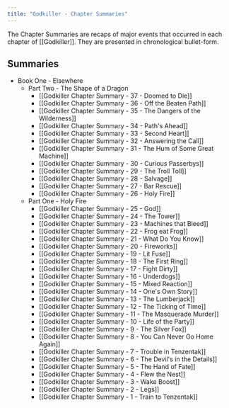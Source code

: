 ```yaml
---
title: "Godkiller - Chapter Summaries"
---
```

The Chapter Summaries are recaps of major events that occurred in each chapter of [[Godkiller]]. They are presented in chronological bullet-form.
## Summaries
- Book One - Elsewhere
	- Part Two - The Shape of a Dragon
		- [[Godkiller Chapter Summary - 37 - Doomed to Die]]
		- [[Godkiller Chapter Summary - 36 - Off the Beaten Path]]
		- [[Godkiller Chapter Summary - 35 - The Dangers of the Wilderness]]
		- [[Godkiller Chapter Summary - 34 - Path's Ahead]]
		- [[Godkiller Chapter Summary - 33 - Second Heart]]
		- [[Godkiller Chapter Summary - 32 - Answering the Call]]
		- [[Godkiller Chapter Summary - 31 - The Hum of Some Great Machine]]
		- [[Godkiller Chapter Summary - 30 - Curious Passerbys]]
		- [[Godkiller Chapter Summary - 29 - The Troll Toll]]
		- [[Godkiller Chapter Summary - 28 - Salvage]]
		- [[Godkiller Chapter Summary - 27 - Bar Rescue]]
		- [[Godkiller Chapter Summary - 26 - Holy Fire]]
	- Part One - Holy Fire
		- [[Godkiller Chapter Summary - 25 - God]]
		- [[Godkiller Chapter Summary - 24 - The Tower]]
		- [[Godkiller Chapter Summary - 23 - Machines that Bleed]]
		- [[Godkiller Chapter Summary - 22 - Frog eat Frog]]
		- [[Godkiller Chapter Summary - 21 - What Do You Know]]
		- [[Godkiller Chapter Summary - 20 - Fireworks]]
		- [[Godkiller Chapter Summary - 19 - Lit Fuse]]
		- [[Godkiller Chapter Summary - 18 - The First Ring]]
		- [[Godkiller Chapter Summary - 17 - Fight Dirty]]
		- [[Godkiller Chapter Summary - 16 - Underdogs]]
		- [[Godkiller Chapter Summary - 15 - Mixed Reaction]]
		- [[Godkiller Chapter Summary - 14 - One's Own Story]]
		- [[Godkiller Chapter Summary - 13 - The Lumberjack]]
		- [[Godkiller Chapter Summary - 12 - The Ticking of Time]]
		- [[Godkiller Chapter Summary - 11 - The Masquerade Murder]]
		- [[Godkiller Chapter Summary - 10 - Life of the Party]]
		- [[Godkiller Chapter Summary - 9 - The Silver Fox]]
		- [[Godkiller Chapter Summary - 8 - You Can Never Go Home Again]]
		- [[Godkiller Chapter Summary - 7 - Trouble in Tenzentak]]
		- [[Godkiller Chapter Summary - 6 - The Devil's in the Details]]
		- [[Godkiller Chapter Summary - 5 - The Hand of Fate]]
		- [[Godkiller Chapter Summary - 4 - Flew the Nest]]
		- [[Godkiller Chapter Summary - 3 - Wake Boost]]
		- [[Godkiller Chapter Summary - 2 - Legs]]
		- [[Godkiller Chapter Summary - 1 - Train to Tenzentak]]